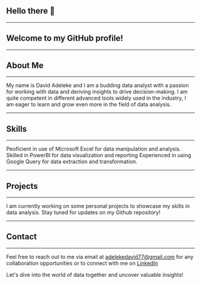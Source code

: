 ## Hello there 👋
 -------------

## Welcome to my GitHub profile!
---------------------------------
## About Me
----------------------------------
My name is David Adeleke and I am a budding data analyst with a passion for working with data and deriving insights to drive decision-making.
I am quite competent in different advanced tools widely used in the industry, I am eager to learn and grow even more in the field of data analysis.

---------------------------------------------
## Skills
--------------------------
Peoficient in use of Microsoft Excel for data manipulation and analysis.
Skilled in PowerBI for data visualization and reporting
Experienced in using Google Query for data extraction and transformation.

-----------------------------------------------
## Projects
-----------------------------------
I am currently working on some personal projects to showcase my skills in data analysis. Stay tuned for updates on my Github repository!

-------------------

## Contact 
-------------------------
Feel free to reach out to me via email at adelekedavid77@gmail.com for any collaboration opportunities or to connect with me on [LinkedIn](http://www.linkedin.com/in/adeleke-davido)

Let's dive into the world of data together and uncover valuable insights!
















<!--
**agenieus/agenieus** is a ✨ _special_ ✨ repository because its `README.md` (this file) appears on your GitHub profile.

Here are some ideas to get you started:

- 🔭 I’m currently working on ...
- 🌱 I’m currently learning ...
- 👯 I’m looking to collaborate on ...
- 🤔 I’m looking for help with ...
- 💬 Ask me about ...
- 📫 How to reach me: ...
- 😄 Pronouns: ...
- ⚡ Fun fact: ...
-->
